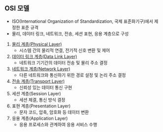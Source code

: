 ## OSI 모델
- ISO(International Organization of Standardization, 국제 표준화기구)에서 제정한 표준 규격
- 물리, 데이터 링크, 네트워크, 전송, 세션 표현, 응용 계층으로 구성

1. [물리 계층(Physical Layer)](OSI모델%20물리%20계층.md)
   - 시스템 간의 물리적 연결, 전기적 신호 변환 및 제어
2. [데이터 링크 계층(Data Link Layer)](OSI모델%20데이터링크%20계층.md)
   - 네트워크 기기간의 데이터 전송 및 물리 주소 결정
3. [네트워크 계층(Network Layer)](OSI모델%20네트워크%20계층.md)
   - 다른 네트워크와 통신하기 위한 경로 설정 및 논리 주소 결정
4. [전송 계층(Transport Layer)](OSI모델%20전송%20계층.md)
   - 신뢰성 있는 데이터 통신 구현
5. 세션 계층(Session Layer)
   - 세션 체결, 통신 방식 결정
6. 표현 계층(Presentation Layer)
   - 문자 코드, 압축, 암호화 등 데이터 변환
7. 응용 계층(Application Layer)
   - 응용 프로세스와 관계하여 응용 서비스 수행

